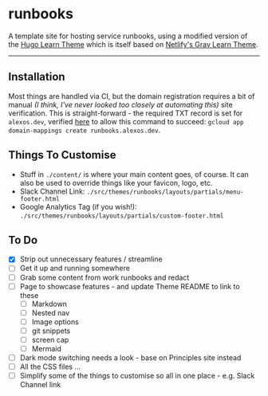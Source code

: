 # runbooks

A template site for hosting service runbooks, using a modified version of the [Hugo Learn Theme](https://themes.gohugo.io/themes/hugo-theme-learn/) which is itself based on [Netlify's Grav Learn Theme](http://learn.getgrav.org/).

---

## Installation

Most things are handled via CI, but the domain registration requires a bit of manual _(I think, I've never looked too closely at automating this)_ site verification. This is straight-forward - the required TXT record is set for `alexos.dev`, verified [here](https://www.google.com/webmasters/verification/verification?domain=alexos.dev) to allow this command to succeed: `gcloud app domain-mappings create runbooks.alexos.dev`.

## Things To Customise

- Stuff in `./content/` is where your main content goes, of course. It can also be used to override things like your favicon, logo, etc.
- Slack Channel Link: `./src/themes/runbooks/layouts/partials/menu-footer.html`
- Google Analytics Tag (if you wish!): `./src/themes/runbooks/layouts/partials/custom-footer.html`

## To Do

- [x] Strip out unnecessary features / streamline
- [ ] Get it up and running somewhere
- [ ] Grab some content from work runbooks and redact
- [ ] Page to showcase features - and update Theme README to link to these
  - [ ] Markdown
  - [ ] Nested nav
  - [ ] Image options
  - [ ] git snippets
  - [ ] screen cap
  - [ ] Mermaid
- [ ] Dark mode switching needs a look - base on Principles site instead
- [ ] All the CSS files ...
- [ ] Simplify some of the things to customise so all in one place - e.g. Slack Channel link

